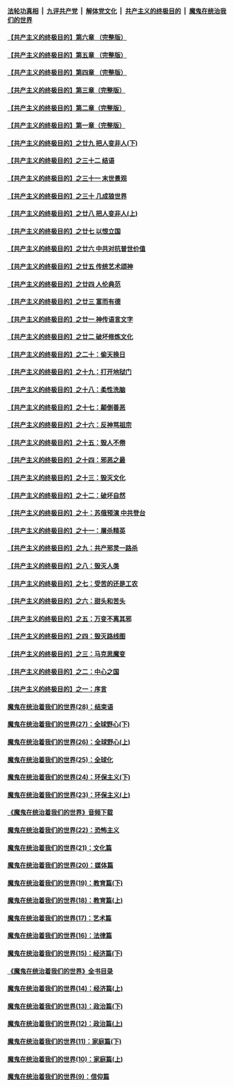 ####  [法轮功真相](../../../../basic/blob/master/README.md?t=06220602) &nbsp;|&nbsp; [九评共产党](../../../../9ping.md/blob/master/README.md?t=06220602) &nbsp;|&nbsp; [解体党文化](../../../../jtdwh.md/blob/master/README.md?t=06220602)  &nbsp;|&nbsp; [共产主义的终极目的](../../../../gczydzjmd.md/blob/master/README.md?t=06220602) &nbsp;|&nbsp; [魔鬼在统治我们的世界](../../../../mgztzwmdsj.md/blob/master/README.md?t=06220602) 

#### [【共产主义的终极目的】第六章 （完整版）](../pages/nsc422/n11428913.md?t=06220602) 

#### [【共产主义的终极目的】第五章 （完整版）](../pages/nsc422/n11428912.md?t=06220602) 

#### [【共产主义的终极目的】第四章 （完整版）](../pages/nsc422/n11428907.md?t=06220602) 

#### [【共产主义的终极目的】第三章（完整版）](../pages/nsc422/n11428848.md?t=06220602) 

#### [【共产主义的终极目的】第二章（完整版）](../pages/nsc422/n11428831.md?t=06220602) 

#### [【共产主义的终极目的】第一章（完整版）](../pages/nsc422/n11417651.md?t=06220602) 

#### [【共产主义的终极目的】之廿九 把人变非人(下)](../pages/nsc422/n11344140.md?t=06220602) 

#### [【共产主义的终极目的】之三十二 结语](../pages/nsc422/n11360535.md?t=06220602) 

#### [【共产主义的终极目的】之三十一 末世景观](../pages/nsc422/n11351129.md?t=06220602) 

#### [【共产主义的终极目的】之三十 几成狼世界](../pages/nsc422/n11348280.md?t=06220602) 

#### [【共产主义的终极目的】之廿八 把人变非人(上)](../pages/nsc422/n11340492.md?t=06220602) 

#### [【共产主义的终极目的】之廿七 以恨立国](../pages/nsc422/n11336944.md?t=06220602) 

#### [【共产主义的终极目的】之廿六 中共对抗普世价值](../pages/nsc422/n11324785.md?t=06220602) 

#### [【共产主义的终极目的】之廿五 传统艺术颂神](../pages/nsc422/n11296396.md?t=06220602) 

#### [【共产主义的终极目的】之廿四 人伦典范](../pages/nsc422/n11296397.md?t=06220602) 

#### [【共产主义的终极目的】之廿三 富而有德](../pages/nsc422/n11283598.md?t=06220602) 

#### [【共产主义的终极目的】之廿一 神传语言文字](../pages/nsc422/n11263265.md?t=06220602) 

#### [【共产主义的终极目的】之廿二 破坏修炼文化](../pages/nsc422/n11245728.md?t=06220602) 

#### [【共产主义的终极目的】之二十：偷天换日](../pages/nsc422/n11238846.md?t=06220602) 

#### [【共产主义的终极目的】之十九：打开地狱门](../pages/nsc422/n11206376.md?t=06220602) 

#### [【共产主义的终极目的】之十八：柔性洗脑](../pages/nsc422/n11199994.md?t=06220602) 

#### [【共产主义的终极目的】之十七：颠倒善恶](../pages/nsc422/n11179782.md?t=06220602) 

#### [【共产主义的终极目的】之十六：反神骂祖宗](../pages/nsc422/n11166798.md?t=06220602) 

#### [【共产主义的终极目的】之十五：毁人不倦](../pages/nsc422/n11166792.md?t=06220602) 

#### [【共产主义的终极目的】之十四：邪恶之最](../pages/nsc422/n11150249.md?t=06220602) 

#### [【共产主义的终极目的】之十三：毁灭文化](../pages/nsc422/n11135227.md?t=06220602) 

#### [【共产主义的终极目的】之十二：破坏自然](../pages/nsc422/n11135214.md?t=06220602) 

#### [【共产主义的终极目的】之十：苏俄预演 中共登台](../pages/nsc422/n11118424.md?t=06220602) 

#### [【共产主义的终极目的】之十一：屠杀精英](../pages/nsc422/n11118442.md?t=06220602) 

#### [【共产主义的终极目的】之九：共产邪灵一路杀](../pages/nsc422/n11114139.md?t=06220602) 

#### [【共产主义的终极目的】之八：毁灭人类](../pages/nsc422/n11108503.md?t=06220602) 

#### [【共产主义的终极目的】之七：受苦的还是工农](../pages/nsc422/n11101809.md?t=06220602) 

#### [【共产主义的终极目的】之六：甜头和苦头](../pages/nsc422/n11096971.md?t=06220602) 

#### [【共产主义的终极目的】之五：万变不离其邪](../pages/nsc422/n11091285.md?t=06220602) 

#### [【共产主义的终极目的】之四：毁灭路线图](../pages/nsc422/n11086284.md?t=06220602) 

#### [【共产主义的终极目的】之三：马克思魔变](../pages/nsc422/n11061941.md?t=06220602) 

#### [【共产主义的终极目的】之二：中心之国](../pages/nsc422/n11047728.md?t=06220602) 

#### [【共产主义的终极目的】之一：序言](../pages/nsc422/n11086077.md?t=06220602) 

#### [魔鬼在统治着我们的世界(28)：结束语](../pages/nsc422/n10936246.md?t=06220602) 

#### [魔鬼在统治着我们的世界(27)：全球野心(下)](../pages/nsc422/n10928319.md?t=06220602) 

#### [魔鬼在统治着我们的世界(26)：全球野心(上)](../pages/nsc422/n10900318.md?t=06220602) 

#### [魔鬼在统治着我们的世界(25)：全球化](../pages/nsc422/n10788205.md?t=06220602) 

#### [魔鬼在统治着我们的世界(24)：环保主义(下)](../pages/nsc422/n10695307.md?t=06220602) 

#### [魔鬼在统治着我们的世界(23)：环保主义(上)](../pages/nsc422/n10688613.md?t=06220602) 

#### [《魔鬼在统治着我们的世界》音频下载](../pages/nsc422/n10635553.md?t=06220602) 

#### [魔鬼在统治着我们的世界(22)：恐怖主义](../pages/nsc422/n10614727.md?t=06220602) 

#### [魔鬼在统治着我们的世界(21)：文化篇](../pages/nsc422/n10597706.md?t=06220602) 

#### [魔鬼在统治着我们的世界(20)：媒体篇](../pages/nsc422/n10586579.md?t=06220602) 

#### [魔鬼在统治着我们的世界(19)：教育篇(下)](../pages/nsc422/n10564808.md?t=06220602) 

#### [魔鬼在统治着我们的世界(18)：教育篇(上)](../pages/nsc422/n10526970.md?t=06220602) 

#### [魔鬼在统治着我们的世界(17)：艺术篇](../pages/nsc422/n10499093.md?t=06220602) 

#### [魔鬼在统治着我们的世界(16)：法律篇](../pages/nsc422/n10485969.md?t=06220602) 

#### [魔鬼在统治着我们的世界(15)：经济篇(下)](../pages/nsc422/n10469975.md?t=06220602) 

#### [《魔鬼在统治着我们的世界》全书目录](../pages/nsc422/n10464261.md?t=06220602) 

#### [魔鬼在统治着我们的世界(14)：经济篇(上)](../pages/nsc422/n10457370.md?t=06220602) 

#### [魔鬼在统治着我们的世界(13)：政治篇(下)](../pages/nsc422/n10448270.md?t=06220602) 

#### [魔鬼在统治着我们的世界(12)：政治篇(上)](../pages/nsc422/n10444576.md?t=06220602) 

#### [魔鬼在统治着我们的世界(11)：家庭篇(下)](../pages/nsc422/n10440961.md?t=06220602) 

#### [魔鬼在统治着我们的世界(10)：家庭篇(上)](../pages/nsc422/n10435448.md?t=06220602) 

#### [魔鬼在统治着我们的世界(9)：信仰篇](../pages/nsc422/n10432159.md?t=06220602) 

